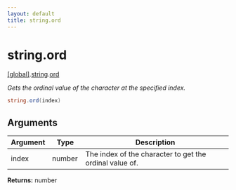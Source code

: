 ```yaml
---
layout: default
title: string.ord
---
```


# string.ord

[\[global\]]({{site.baseurl}}/docs/).[string]({{site.baseurl}}/docs/string/).[ord]({{site.baseurl}}/docs/string/ord/)

_Gets the ordinal value of the character at the specified index._

```cs
string.ord(index)
```

## Arguments

<table>
  <col width="15%">
  <col width="15%">
  <thead>
    <tr>
      <th>Argument</th>
      <th>Type</th>
      <th>Description</th>
    </tr>
  </thead>
  <tbody>
    <tr>
      <td>index</td>
      <td>number</td>
      <td>The index of the character to get the ordinal value of.</td>
    </tr>
  </tbody>
</table>

**Returns:** number
